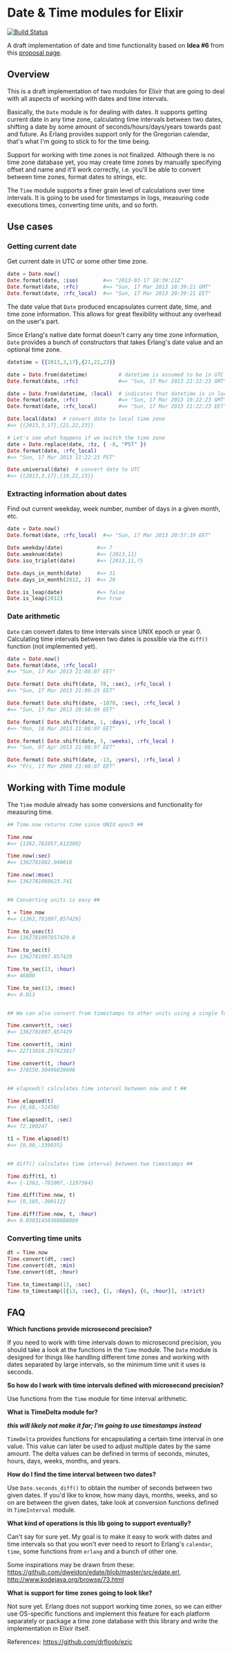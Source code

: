Date & Time modules for Elixir
==============================

[![Build Status](https://travis-ci.org/alco/elixir-datetime.png?branch=master)](https://travis-ci.org/alco/elixir-datetime)

A draft implementation of date and time functionality based on **Idea #6** from this [proposal page](https://github.com/beamcommunity/beamcommunity.github.com/wiki/Project:-Elixir).

## Overview ##

This is a draft implementation of two modules for Elixir that are going to deal with all aspects of working with dates and time intervals.

Basically, the `Date` module is for dealing with dates. It supports getting current date in any time zone, calculating time intervals between two dates, shifting a date by some amount of seconds/hours/days/years towards past and future. As Erlang provides support only for the Gregorian calendar, that's what I'm going to stick to for the time being.

Support for working with time zones is not finalized. Although there is no time zone database yet, you may create time zones by manually specifying offset and name and it'll work correctly, i.e. you'll be able to convert between time zones, format dates to strings, etc.

The `Time` module supports a finer grain level of calculations over time intervals. It is going to be used for timestamps in logs, measuring code executions times, converting time units, and so forth.

## Use cases ##

### Getting current date ###

Get current date in UTC or some other time zone.

```elixir
date = Date.now()
Date.format(date, :iso)        #=> "2013-03-17 18:39:21Z"
Date.format(date, :rfc)        #=> "Sun, 17 Mar 2013 18:39:21 GMT"
Date.format(date, :rfc_local)  #=> "Sun, 17 Mar 2013 20:39:21 EET"
```

The date value that `Date` produced encapsulates current date, time, and time zone information. This allows for great flexibility without any overhead on the user's part.

Since Erlang's native date format doesn't carry any time zone information, `Date` provides a bunch of constructors that takes Erlang's date value and an optional time zone.

```elixir
datetime = {{2013,3,17},{21,22,23}}

date = Date.from(datetime)          # datetime is assumed to be in UTC by default
Date.format(date, :rfc)             #=> "Sun, 17 Mar 2013 21:22:23 GMT"

date = Date.from(datetime, :local)  # indicates that datetime is in local time zone
Date.format(date, :rfc)             #=> "Sun, 17 Mar 2013 19:22:23 GMT"
Date.format(date, :rfc_local)       #=> "Sun, 17 Mar 2013 21:22:23 EET"

Date.local(date)  # convert date to local time zone
#=> {{2013,3,17},{21,22,23}}

# Let's see what happens if we switch the time zone
date = Date.replace(date, :tz, { -8, "PST" })
Date.format(date, :rfc_local)
#=> "Sun, 17 Mar 2013 11:22:23 PST"

Date.universal(date)  # convert date to UTC
#=> {{2013,3,17},{19,22,23}}
```

### Extracting information about dates ###

Find out current weekday, week number, number of days in a given month, etc.

```elixir
date = Date.now()
Date.format(date, :rfc_local)  #=> "Sun, 17 Mar 2013 20:57:19 EET"

Date.weekday(date)           #=> 7
Date.weeknum(date)           #=> {2013,11}
Date.iso_triplet(date)       #=> {2013,11,7}

Date.days_in_month(date)     #=> 31
Date.days_in_month(2012, 2)  #=> 29

Date.is_leap(date)           #=> false
Date.is_leap(2012)           #=> true
```

### Date arithmetic ###

`Date` can convert dates to time intervals since UNIX epoch or year 0. Calculating time intervals between two dates is possible via the `diff()` function (not implemented yet).

```elixir
date = Date.now()
Date.format(date, :rfc_local)
#=> "Sun, 17 Mar 2013 21:08:07 EET"

Date.format( Date.shift(date, 78, :sec), :rfc_local )
#=> "Sun, 17 Mar 2013 21:09:25 EET"

Date.format( Date.shift(date, -1078, :sec), :rfc_local )
#=> "Sun, 17 Mar 2013 20:50:09 EET"

Date.format( Date.shift(date, 1, :days), :rfc_local )
#=> "Mon, 18 Mar 2013 21:08:07 EET"

Date.format( Date.shift(date, 3, :weeks), :rfc_local )
#=> "Sun, 07 Apr 2013 21:08:07 EET"

Date.format( Date.shift(date, -13, :years), :rfc_local )
#=> "Fri, 17 Mar 2000 21:08:07 EET"
```

## Working with Time module ##

The `Time` module already has some conversions and functionality for measuring time.

```elixir
## Time.now returns time since UNIX epoch ##

Time.now
#=> {1362,781057,813380}

Time.now(:sec)
#=> 1362781082.040016

Time.now(:msec)
#=> 1362781088623.741


## Converting units is easy ##

t = Time.now
#=> {1362,781097,857429}

Time.to_usec(t)
#=> 1362781097857429.0

Time.to_sec(t)
#=> 1362781097.857429

Time.to_sec(13, :hour)
#=> 46800

Time.to_sec(13, :msec)
#=> 0.013


## We can also convert from timestamps to other units using a single function ##

Time.convert(t, :sec)
#=> 1362781097.857429

Time.convert(t, :min)
#=> 22713018.297623817

Time.convert(t, :hour)
#=> 378550.30496039696


## elapsed() calculates time interval between now and t ##

Time.elapsed(t)
#=> {0,68,-51450}

Time.elapsed(t, :sec)
#=> 72.100247

t1 = Time.elapsed(t)
#=> {0,90,-339935}


## diff() calculates time interval between two timestamps ##

Time.diff(t1, t)
#=> {-1362,-781007,-1197364}

Time.diff(Time.now, t)
#=> {0,105,-300112}

Time.diff(Time.now, t, :hour)
#=> 0.03031450388888889
```

### Converting time units ###

```elixir
dt = Time.now
Time.convert(dt, :sec)
Time.convert(dt, :min)
Time.convert(dt, :hour)

Time.to_timestamp(13, :sec)
Time.to_timestamp([{13, :sec}, {1, :days}, {6, :hour}], :strict)
```

## FAQ ##

**Which functions provide microsecond precision?**

If you need to work with time intervals down to microsecond precision, you should take a look at the functions in the `Time` module. The `Date` module is designed for things like handling different time zones and working with dates separated by large intervals, so the minimum time unit it uses is seconds.

**So how do I work with time intervals defined with microsecond precision?**

Use functions from the `Time` module for time interval arithmetic.

**What is TimeDelta module for?**

***this will likely not make it far; I'm going to use timestamps instead***

`TimeDelta` provides functions for encapsulating a certain time interval in one value. This value can later be used to adjust multiple dates by the same amount. The delta values can be defined in terms of seconds, minutes, hours, days, weeks, months, and years.

**How do I find the time interval between two dates?**

Use `Date.seconds_diff()` to obtain the number of seconds between two given dates. If you'd like to know, how many days, months, weeks, and so on are between the given dates, take look at conversion functions defined in `TimeInterval` module.

**What kind of operations is this lib going to support eventually?**

Can't say for sure yet. My goal is to make it easy to work with dates and time intervals so that you won't ever need to resort to Erlang's `calendar`, `time`, some functions from `erlang` and a bunch of other one.

Some inspirations may be drawn from these: https://github.com/dweldon/edate/blob/master/src/edate.erl, http://www.kodejava.org/browse/73.html

**What is support for time zones going to look like?**

Not sure yet. Erlang does not support working time zones, so we can either use OS-specific functions and implement this feature for each platform separately or package a time zone database with this library and write the implementation in Elixir itself.

References: https://github.com/drfloob/ezic
